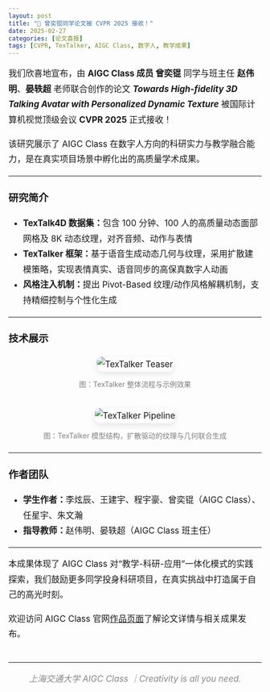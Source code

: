 ```yaml
---
layout: post
title: "📄 曾奕锟同学论文被 CVPR 2025 接收！"
date: 2025-02-27
categories: [论文喜报]
tags: [CVPR, TexTalker, AIGC Class, 数字人, 教学成果]
---
```


<div style="font-size: 17px; line-height: 1.8em;">

<!-- <h2>📄 AIGC Class 学生曾奕锟同学论文被 CVPR 2025 正式接收！</h2> -->

<p>
我们欣喜地宣布，由 <strong>AIGC Class 成员 曾奕锟</strong> 同学与班主任 <strong>赵伟明</strong>、<strong>晏轶超</strong> 老师联合创作的论文 <strong><em>Towards High-fidelity 3D Talking Avatar with Personalized Dynamic Texture</em></strong> 被国际计算机视觉顶级会议 <strong>CVPR 2025</strong> 正式接收！
</p>

<p>
该研究展示了 AIGC Class 在数字人方向的科研实力与教学融合能力，是在真实项目场景中孵化出的高质量学术成果。
</p>

<hr>

<h3>研究简介</h3>
<ul>
  <li><strong>TexTalk4D 数据集：</strong>包含 100 分钟、100 人的高质量动态面部网格及 8K 动态纹理，对齐音频、动作与表情</li>
  <li><strong>TexTalker 框架：</strong>基于语音生成动态几何与纹理，采用扩散建模策略，实现表情真实、语音同步的高保真数字人动画</li>
  <li><strong>风格注入机制：</strong>提出 Pivot-Based 纹理/动作风格解耦机制，支持精细控制与个性化生成</li>
</ul>

<hr>

<h3>技术展示</h3>

<div style="text-align:center;">
  <img src="{{ site.github.url }}/assets/img/posts/teaser-2.png" alt="TexTalker Teaser" style="max-width: 90%; border-radius: 10px; margin-bottom: 10px; box-shadow: 0 4px 12px rgba(0,0,0,0.1);" />
  <br><small style="color: gray;">图：TexTalker 整体流程与示例效果</small>  
</div>

<br>

<div style="text-align:center;">
  <img src="{{ site.github.url }}/assets/img/posts/pipeline-2.png" alt="TexTalker Pipeline" style="max-width: 90%; border-radius: 10px; margin-bottom: 10px; box-shadow: 0 4px 12px rgba(0,0,0,0.1);" />
  <br><small style="color: gray;">图：TexTalker 模型结构，扩散驱动的纹理与几何联合生成</small>
</div>

<hr>

<h3>作者团队</h3>
<ul>
  <li><strong>学生作者：</strong>李炫辰、王建宇、程宇豪、曾奕锟（AIGC Class）、任星宇、朱文瀚</li>
  <li><strong>指导教师：</strong>赵伟明、晏轶超（AIGC Class 班主任）</li>
</ul>

<hr>

<p>
本成果体现了 AIGC Class 对“教学-科研-应用”一体化模式的实践探索，我们鼓励更多同学投身科研项目，在真实挑战中打造属于自己的高光时刻。
</p>

<p>
欢迎访问 AIGC Class 官网<a href="https://sjtu-aigc.github.io/cn/publications">作品页面</a>了解论文详情与相关成果发布。
</p>

<hr style="margin-top: 40px;">
<p style="text-align: center; font-style: italic; color: #888;">上海交通大学 AIGC Class ｜Creativity is all you need.</p>


</div>
